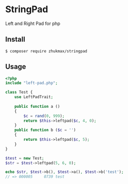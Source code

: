 # StringPad
Left and Right Pad for php

## Install
```console
$ composer require zhukmax/stringpad
```

## Usage

```php
<?php
include "left-pad.php";

class Test {
	use LeftPadTrait;
	
	public function a ()
	{
		$c = rand(0, 999);
		return $this->leftpad($c, 4, 0);
	}
	public function b ($c = '')
	{
		return $this->leftpad($c, 5);
	}
}

$test = new Test;
$str = $test->leftpad(5, 6, 0);

echo $str, $test->b(), $test->a(), $test->b('test');
// => 000005     0739 test
```

